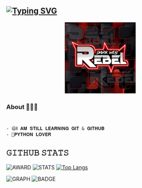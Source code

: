  ## [![Typing SVG](https://readme-typing-svg.herokuapp.com?font=Rockstar-ExtraBold&color=F33A6A&lines=W+E+L+C+O+M+E+T+O+M+Y+P+R+O+F+I+L+E)](https://git.io/typing-svg)

<p align="center">
<img src="/photo_2023-04-19_23-19-52.jpg" alt="nz" width="190"/>
</p>

### About 🙋🏻‍♂️
```python

```
###

###
```
- 😄𝐈 𝐀𝐌 𝐒𝐓𝐈𝐋𝐋 𝐋𝐄𝐀𝐑𝐍𝐈𝐍𝐆 𝐆𝐈𝐓 & 𝐆𝐈𝐓𝐇𝐔𝐁
- 🥰𝐏𝐘𝐓𝐇𝐎𝐍 𝐋𝐎𝐕𝐄𝐑
```
## 𝙶𝙸𝚃𝙷𝚄𝙱 𝚂𝚃𝙰𝚃𝚂

![AWARD](https://github-profile-trophy.vercel.app/?username=DARKWEBREBEL)
![STATS](https://github-readme-stats.vercel.app/api?username=DARKWEBREBEL)
[![Top Langs](https://github-readme-stats.vercel.app/api/top-langs/?username=DARKWEBREBEL&layout=compact&theme=radical)](https://github.com/DARKWEBREBEL)

![GRAPH](https://github-profile-summary-cards.vercel.app/api/cards/profile-details?username=DARKWEBREBEL&theme=vue)
![BADGE]( https://github-readme-streak-stats.herokuapp.com/?user=DARKWEBREBEL)
